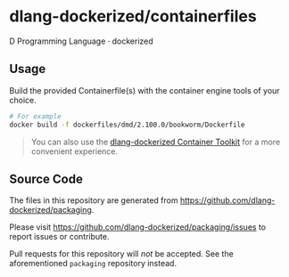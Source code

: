 # dlang-dockerized/containerfiles

D Programming Language · dockerized

## Usage

Build the provided Containerfile(s) with the container engine tools of your
choice.

```sh
# For example
docker build -f dockerfiles/dmd/2.100.0/bookworm/Dockerfile
```

> You can also use the
> [dlang-dockerized Container Toolkit](https://github.com/dlang-dockerized/packaging?tab=readme-ov-file#ddct)
> for a more convenient experience.

## Source Code

The files in this repository are generated from
<https://github.com/dlang-dockerized/packaging>.

Please visit <https://github.com/dlang-dockerized/packaging/issues>
to report issues or contribute.

Pull requests for this repository will *not* be accepted.
See the aforementioned `packaging` repository instead.
